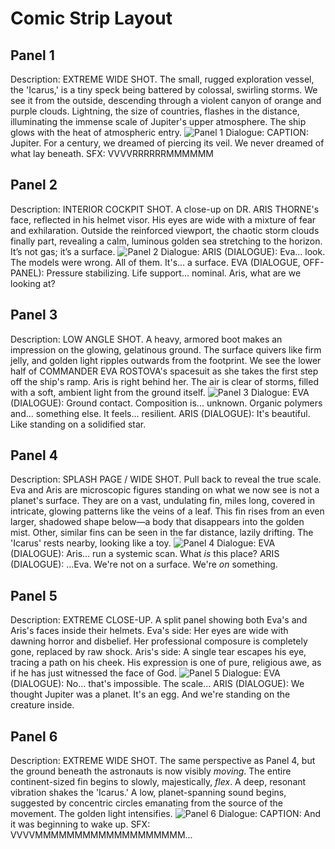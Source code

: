 # Comic Strip Layout

## Panel 1
Description: EXTREME WIDE SHOT. The small, rugged exploration vessel, the 'Icarus,' is a tiny speck being battered by colossal, swirling storms. We see it from the outside, descending through a violent canyon of orange and purple clouds. Lightning, the size of countries, flashes in the distance, illuminating the immense scale of Jupiter's upper atmosphere. The ship glows with the heat of atmospheric entry.
![Panel 1](/comic_panels/server_generated_gemini-image-tutorial_1758495400441.png)
Dialogue: CAPTION: Jupiter. For a century, we dreamed of piercing its veil. We never dreamed of what lay beneath.
SFX: VVVVRRRRRRMMMMMM

## Panel 2
Description: INTERIOR COCKPIT SHOT. A close-up on DR. ARIS THORNE's face, reflected in his helmet visor. His eyes are wide with a mixture of fear and exhilaration. Outside the reinforced viewport, the chaotic storm clouds finally part, revealing a calm, luminous golden sea stretching to the horizon. It’s not gas; it’s a surface.
![Panel 2](/comic_panels/panel2.png)
Dialogue: ARIS (DIALOGUE): Eva... look. The models were wrong. All of them. It's... a surface.
EVA (DIALOGUE, OFF-PANEL): Pressure stabilizing. Life support... nominal. Aris, what are we looking at?

## Panel 3
Description: LOW ANGLE SHOT. A heavy, armored boot makes an impression on the glowing, gelatinous ground. The surface quivers like firm jelly, and golden light ripples outwards from the footprint. We see the lower half of COMMANDER EVA ROSTOVA's spacesuit as she takes the first step off the ship's ramp. Aris is right behind her. The air is clear of storms, filled with a soft, ambient light from the ground itself.
![Panel 3](/comic_panels/panel3.png)
Dialogue: EVA (DIALOGUE): Ground contact. Composition is... unknown. Organic polymers and... something else. It feels... resilient.
ARIS (DIALOGUE): It's beautiful. Like standing on a solidified star.

## Panel 4
Description: SPLASH PAGE / WIDE SHOT. Pull back to reveal the true scale. Eva and Aris are microscopic figures standing on what we now see is not a planet's surface. They are on a vast, undulating fin, miles long, covered in intricate, glowing patterns like the veins of a leaf. This fin rises from an even larger, shadowed shape below—a body that disappears into the golden mist. Other, similar fins can be seen in the far distance, lazily drifting. The 'Icarus' rests nearby, looking like a toy.
![Panel 4](/comic_panels/panel4.png)
Dialogue: EVA (DIALOGUE): Aris... run a systemic scan. What *is* this place?
ARIS (DIALOGUE): ...Eva. We're not on a surface. We're *on* something.

## Panel 5
Description: EXTREME CLOSE-UP. A split panel showing both Eva's and Aris's faces inside their helmets. Eva's side: Her eyes are wide with dawning horror and disbelief. Her professional composure is completely gone, replaced by raw shock. Aris's side: A single tear escapes his eye, tracing a path on his cheek. His expression is one of pure, religious awe, as if he has just witnessed the face of God.
![Panel 5](/comic_panels/panel5.png)
Dialogue: EVA (DIALOGUE): No... that's impossible. The scale...
ARIS (DIALOGUE): We thought Jupiter was a planet. It's an egg. And we're standing on the creature inside.

## Panel 6
Description: EXTREME WIDE SHOT. The same perspective as Panel 4, but the ground beneath the astronauts is now visibly *moving*. The entire continent-sized fin begins to slowly, majestically, *flex*. A deep, resonant vibration shakes the 'Icarus.' A low, planet-spanning sound begins, suggested by concentric circles emanating from the source of the movement. The golden light intensifies.
![Panel 6](/comic_panels/panel6.png)
Dialogue: CAPTION: And it was beginning to wake up.
SFX: VVVVMMMMMMMMMMMMMMMMMMM...